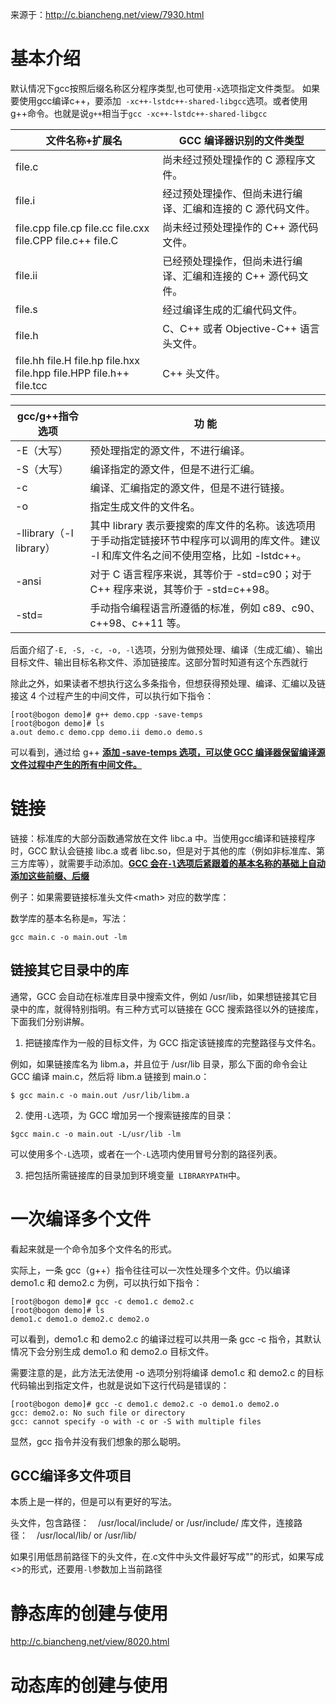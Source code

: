 来源于：http://c.biancheng.net/view/7930.html

# 基本介绍

默认情况下gcc按照后缀名称区分程序类型,也可使用`-x`选项指定文件类型。
如果要使用gcc编译c++，要添加` -xc++-lstdc++-shared-libgcc`选项。或者使用g++命令。也就是说`g++`相当于`gcc -xc++-lstdc++-shared-libgcc`

| 文件名称+扩展名                                              | GCC 编译器识别的文件类型                                     |
| ------------------------------------------------------------ | ------------------------------------------------------------ |
| file.c                                                       | 尚未经过预处理操作的 C 源程序文件。                          |
| file.i                                                       | 经过预处理操作、但尚未进行编译、汇编和连接的 C 源代码文件。  |
| file.cpp file.cp file.cc file.cxx file.CPP file.c++ file.C   | 尚未经过预处理操作的 C++ 源代码文件。                        |
| file.ii                                                      | 已经预处理操作，但尚未进行编译、汇编和连接的 C++ 源代码文件。 |
| file.s                                                       | 经过编译生成的汇编代码文件。                                 |
| file.h                                                       | C、C++ 或者 Objective-C++ 语言头文件。                       |
| file.hh file.H file.hp file.hxx file.hpp file.HPP file.h++ file.tcc | C++ 头文件。                                                 |

> 

| gcc/g++指令选项         | 功 能                                                        |
| ----------------------- | ------------------------------------------------------------ |
| -E（大写）              | 预处理指定的源文件，不进行编译。                             |
| -S（大写）              | 编译指定的源文件，但是不进行汇编。                           |
| -c                      | 编译、汇编指定的源文件，但是不进行链接。                     |
| -o                      | 指定生成文件的文件名。                                       |
| -llibrary（-I library） | 其中 library 表示要搜索的库文件的名称。该选项用于手动指定链接环节中程序可以调用的库文件。建议 -l 和库文件名之间不使用空格，比如 -lstdc++。 |
| -ansi                   | 对于 C 语言程序来说，其等价于 -std=c90；对于 C++ 程序来说，其等价于 -std=c++98。 |
| -std=                   | 手动指令编程语言所遵循的标准，例如 c89、c90、c++98、c++11 等。 |



后面介绍了`-E, -S, -c, -o, -l`选项，分别为做预处理、编译（生成汇编）、输出目标文件、输出目标名称文件、添加链接库。这部分暂时知道有这个东西就行

除此之外，如果读者不想执行这么多条指令，但想获得预处理、编译、汇编以及链接这 4 个过程产生的中间文件，可以执行如下指令：
```
[root@bogon demo]# g++ demo.cpp -save-temps
[root@bogon demo]# ls
a.out demo.c demo.cpp demo.ii demo.o demo.s
```

可以看到，通过给 g++ <u>**添加 -save-temps 选项，可以使 GCC 编译器保留编译源文件过程中产生的所有中间文件。**</u>



# 链接

链接：标准库的大部分函数通常放在文件 libc.a 中。当使用gcc编译和链接程序时，GCC 默认会链接 libc.a 或者 libc.so，但是对于其他的库（例如非标准库、第三方库等），就需要手动添加。**<u>GCC 会在`-l`选项后紧跟着的基本名称的基础上自动添加这些前缀、后缀</u>**

例子：如果需要链接标准头文件\<math> 对应的数学库：

数学库的基本名称是`m`，写法：

`gcc main.c -o main.out -lm`



## 链接其它目录中的库

通常，GCC 会自动在标准库目录中搜索文件，例如 /usr/lib，如果想链接其它目录中的库，就得特别指明。有三种方式可以链接在 GCC 搜索路径以外的链接库，下面我们分别讲解。

1) 把链接库作为一般的目标文件，为 GCC 指定该链接库的完整路径与文件名。

例如，如果链接库名为 libm.a，并且位于 /usr/lib 目录，那么下面的命令会让 GCC 编译 main.c，然后将 libm.a 链接到 main.o：

`$ gcc main.c -o main.out /usr/lib/libm.a`


2) 使用`-L`选项，为 GCC 增加另一个搜索链接库的目录：

`$gcc main.c -o main.out -L/usr/lib -lm`

可以使用多个`-L`选项，或者在一个`-L`选项内使用冒号分割的路径列表。

3) 把包括所需链接库的目录加到环境变量` LIBRARYPATH`中。



# 一次编译多个文件

看起来就是一个命令加多个文件名的形式。


实际上，一条 gcc（g++）指令往往可以一次性处理多个文件。仍以编译 demo1.c 和 demo2.c 为例，可以执行如下指令：
```
[root@bogon demo]# gcc -c demo1.c demo2.c
[root@bogon demo]# ls
demo1.c demo1.o demo2.c demo2.o
```
可以看到，demo1.c 和 demo2.c 的编译过程可以共用一条 gcc -c 指令，其默认情况下会分别生成 demo1.o 和 demo2.o 目标文件。

需要注意的是，此方法无法使用 -o 选项分别将编译 demo1.c 和 demo2.c 的目标代码输出到指定文件，也就是说如下这行代码是错误的：
```
[root@bogon demo]# gcc -c demo1.c demo2.c -o demo1.o demo2.o
gcc: demo2.o: No such file or directory
gcc: cannot specify -o with -c or -S with multiple files
```
显然，gcc 指令并没有我们想象的那么聪明。



## GCC编译多文件项目

本质上是一样的，但是可以有更好的写法。









头文件，包含路径：　/usr/local/include/ or /usr/include/
库文件，连接路径：　/usr/local/lib/     or /usr/lib/  

如果引用低昂前路径下的头文件，在.c文件中头文件最好写成""的形式，如果写成<>的形式，还要用`-l`参数加上当前路径





# 静态库的创建与使用

http://c.biancheng.net/view/8020.html



# 动态库的创建与使用

